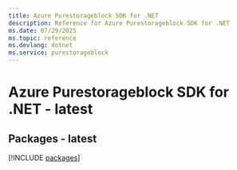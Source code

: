 ```yaml
---
title: Azure Purestorageblock SDK for .NET
description: Reference for Azure Purestorageblock SDK for .NET
ms.date: 07/29/2025
ms.topic: reference
ms.devlang: dotnet
ms.service: purestorageblock
---
```

# Azure Purestorageblock SDK for .NET - latest
## Packages - latest
[!INCLUDE [packages](purestorageblock-index.md)]
